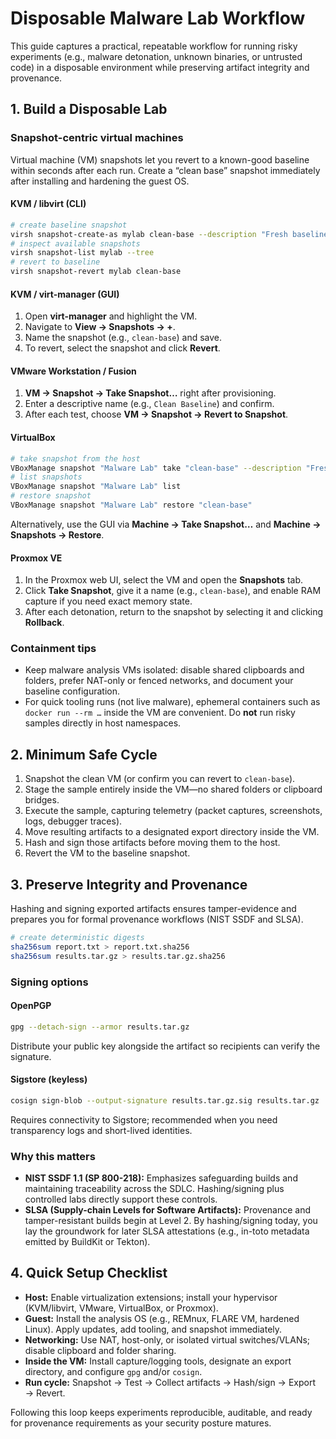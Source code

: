 # Disposable Malware Lab Workflow

This guide captures a practical, repeatable workflow for running risky experiments (e.g., malware detonation, unknown binaries, or untrusted code) in a disposable environment while preserving artifact integrity and provenance.

## 1. Build a Disposable Lab

### Snapshot-centric virtual machines

Virtual machine (VM) snapshots let you revert to a known-good baseline within seconds after each run. Create a “clean base” snapshot immediately after installing and hardening the guest OS.

#### KVM / libvirt (CLI)
```bash
# create baseline snapshot
virsh snapshot-create-as mylab clean-base --description "Fresh baseline"
# inspect available snapshots
virsh snapshot-list mylab --tree
# revert to baseline
virsh snapshot-revert mylab clean-base
```

#### KVM / virt-manager (GUI)
1. Open **virt-manager** and highlight the VM.
2. Navigate to **View → Snapshots → +**.
3. Name the snapshot (e.g., `clean-base`) and save.
4. To revert, select the snapshot and click **Revert**.

#### VMware Workstation / Fusion
1. **VM → Snapshot → Take Snapshot…** right after provisioning.
2. Enter a descriptive name (e.g., `Clean Baseline`) and confirm.
3. After each test, choose **VM → Snapshot → Revert to Snapshot**.

#### VirtualBox
```bash
# take snapshot from the host
VBoxManage snapshot "Malware Lab" take "clean-base" --description "Fresh baseline"
# list snapshots
VBoxManage snapshot "Malware Lab" list
# restore snapshot
VBoxManage snapshot "Malware Lab" restore "clean-base"
```
Alternatively, use the GUI via **Machine → Take Snapshot…** and **Machine → Snapshots → Restore**.

#### Proxmox VE
1. In the Proxmox web UI, select the VM and open the **Snapshots** tab.
2. Click **Take Snapshot**, give it a name (e.g., `clean-base`), and enable RAM capture if you need exact memory state.
3. After each detonation, return to the snapshot by selecting it and clicking **Rollback**.

### Containment tips
- Keep malware analysis VMs isolated: disable shared clipboards and folders, prefer NAT-only or fenced networks, and document your baseline configuration.
- For quick tooling runs (not live malware), ephemeral containers such as `docker run --rm …` inside the VM are convenient. Do **not** run risky samples directly in host namespaces.

## 2. Minimum Safe Cycle

1. Snapshot the clean VM (or confirm you can revert to `clean-base`).
2. Stage the sample entirely inside the VM—no shared folders or clipboard bridges.
3. Execute the sample, capturing telemetry (packet captures, screenshots, logs, debugger traces).
4. Move resulting artifacts to a designated export directory inside the VM.
5. Hash and sign those artifacts before moving them to the host.
6. Revert the VM to the baseline snapshot.

## 3. Preserve Integrity and Provenance

Hashing and signing exported artifacts ensures tamper-evidence and prepares you for formal provenance workflows (NIST SSDF and SLSA).

```bash
# create deterministic digests
sha256sum report.txt > report.txt.sha256
sha256sum results.tar.gz > results.tar.gz.sha256
```

### Signing options

#### OpenPGP
```bash
gpg --detach-sign --armor results.tar.gz
```
Distribute your public key alongside the artifact so recipients can verify the signature.

#### Sigstore (keyless)
```bash
cosign sign-blob --output-signature results.tar.gz.sig results.tar.gz
```
Requires connectivity to Sigstore; recommended when you need transparency logs and short-lived identities.

### Why this matters
- **NIST SSDF 1.1 (SP 800-218):** Emphasizes safeguarding builds and maintaining traceability across the SDLC. Hashing/signing plus controlled labs directly support these controls.
- **SLSA (Supply-chain Levels for Software Artifacts):** Provenance and tamper-resistant builds begin at Level 2. By hashing/signing today, you lay the groundwork for later SLSA attestations (e.g., in-toto metadata emitted by BuildKit or Tekton).

## 4. Quick Setup Checklist

- **Host:** Enable virtualization extensions; install your hypervisor (KVM/libvirt, VMware, VirtualBox, or Proxmox).
- **Guest:** Install the analysis OS (e.g., REMnux, FLARE VM, hardened Linux). Apply updates, add tooling, and snapshot immediately.
- **Networking:** Use NAT, host-only, or isolated virtual switches/VLANs; disable clipboard and folder sharing.
- **Inside the VM:** Install capture/logging tools, designate an export directory, and configure `gpg` and/or `cosign`.
- **Run cycle:** Snapshot → Test → Collect artifacts → Hash/sign → Export → Revert.

Following this loop keeps experiments reproducible, auditable, and ready for provenance requirements as your security posture matures.
